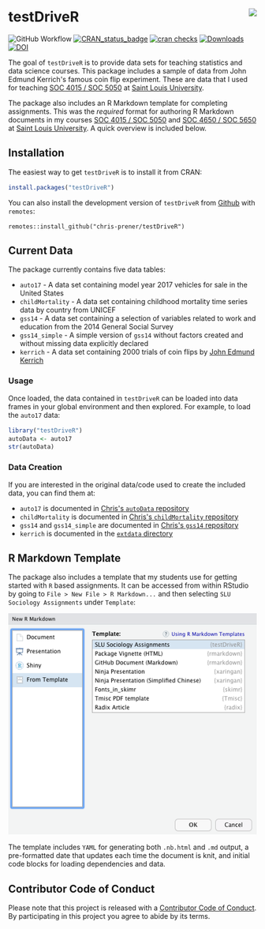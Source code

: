 # testDriveR <img src="man/figures/logo.png" align="right" />

![GitHub Workflow](https://github.com/chris-prener/testDriveR/actions/workflows/R-CMD-check.yaml/badge.svg)
[![CRAN_status_badge](https://www.r-pkg.org/badges/version/testDriveR)](https://cran.r-project.org/package=testDriveR)
[![cran checks](https://cranchecks.info/badges/worst/testDriveR)](https://cran.r-project.org/web/checks/check_results_testDriveR.html)
[![Downloads](https://cranlogs.r-pkg.org/badges/testDriveR?color=brightgreen)](https://www.r-pkg.org/pkg/testDriveR)
[![DOI](https://zenodo.org/badge/95270521.svg)](https://zenodo.org/badge/latestdoi/95270521)

The goal of `testDriveR` is to provide data sets for teaching statistics and data science courses. This package includes a sample of data from John Edmund Kerrich's famous coin flip experiment. These are data that I used for teaching [SOC 4015 / SOC 5050](https://slu-soc5050.github.io) at [Saint Louis University](https://www.slu.edu).

The package also includes an R Markdown template for completing assignments. This was the *required* format for authoring R Markdown documents in my courses [SOC 4015 / SOC 5050](https://slu-soc5050.github.io) and [SOC 4650 / SOC 5650](https://slu-soc5650.github.io) at [Saint Louis University](https://www.slu.edu). A quick overview is included below.

## Installation

The easiest way to get `testDriveR` is to install it from CRAN:

``` r
install.packages("testDriveR")
```

You can also install the development version of `testDriveR` from [Github](https://github.com/chris-prener/testDriveR) with `remotes`:

```{r gh-installation, eval = FALSE}
remotes::install_github("chris-prener/testDriveR")
```

## Current Data
The package currently contains five data tables:

* `auto17` - A data set containing model year 2017 vehicles for sale in the United States
* `childMortality` - A data set containing childhood mortality time series data by country from UNICEF
* `gss14` - A data set containing a selection of variables related to work and education from the 2014 General Social Survey
* `gss14_simple` - A simple version of `gss14` without factors created and without missing data explicitly declared
* `kerrich` - A data set containing 2000 trials of coin flips by [John Edmund Kerrich](https://en.wikipedia.org/wiki/John_Edmund_Kerrich)

### Usage
Once loaded, the data contained in `testDriveR` can be loaded into data frames in your global environment and then explored. For example, to load the `auto17` data:

```r
library("testDriveR")
autoData <- auto17
str(autoData)
```

### Data Creation
If you are interested in the original data/code used to create the included data, you can find them at:

* `auto17` is documented in [Chris's `autoData` repository](https://github.com/chris-prener/autoData)
* `childMortality` is documented in [Chris's `childMortality` repository](https://github.com/chris-prener/childMortality)
* `gss14` and `gss14_simple` are documented in [Chris's `gss14` repository](https://github.com/chris-prener/gss14)
* `kerrich` is documented in the [`extdata` directory](https://github.com/chris-prener/testDriveR/blob/main/inst/extdata/kerrich.R)

## R Markdown Template
The package also includes a template that my students use for getting started with `R` based assignments. It can be accessed from within RStudio by going to `File > New File > R Markdown...` and then selecting `SLU Sociology Assignments` under `Template`:

![](man/figures/template.png)

The template includes `YAML` for generating both `.nb.html` and `.md` output, a pre-formatted date that updates each time the document is knit, and initial code blocks for loading dependencies and data.

## Contributor Code of Conduct
Please note that this project is released with a [Contributor Code of Conduct](CODE_OF_CONDUCT.html). By participating in this project you agree to abide by its terms.
